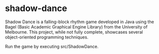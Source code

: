 # shadow-dance
Shadow Dance is a falling-block rhythm game developed in Java using the Bagel (Basic Academic Graphical Engine Library) from the University of Melbourne. This project, while not fully complete, showcases several object-oriented programming techniques.

Run the game by executing src/ShadowDance.

